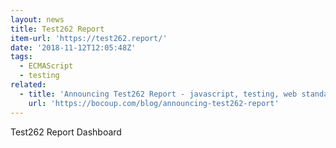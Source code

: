 ```yaml
---
layout: news
title: Test262 Report
item-url: 'https://test262.report/'
date: '2018-11-12T12:05:48Z'
tags:
  - ECMAScript
  - testing
related:
  - title: 'Announcing Test262 Report - javascript, testing, web standards - Bocoup'
    url: 'https://bocoup.com/blog/announcing-test262-report'
---
```

Test262 Report Dashboard
